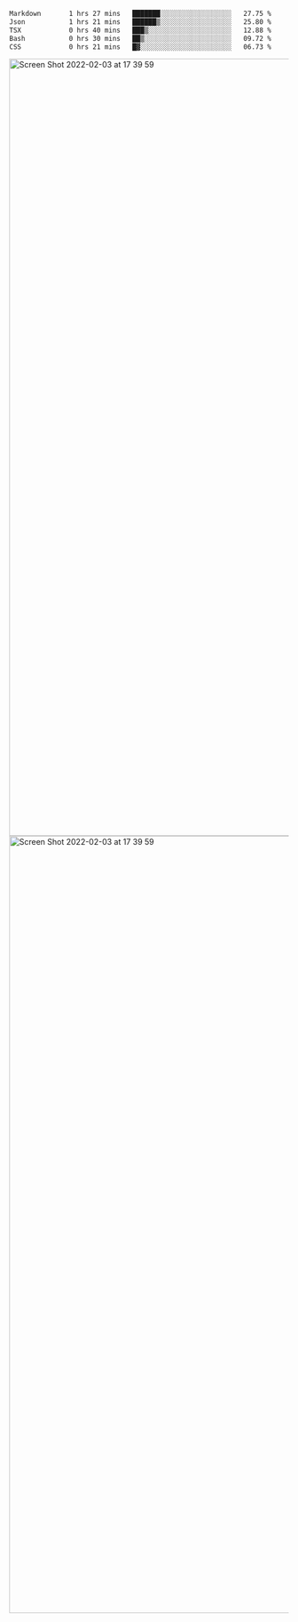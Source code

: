 <!--START_SECTION:waka-->

```txt
Markdown       1 hrs 27 mins   ███████░░░░░░░░░░░░░░░░░░   27.75 %
Json           1 hrs 21 mins   ██████▒░░░░░░░░░░░░░░░░░░   25.80 %
TSX            0 hrs 40 mins   ███▒░░░░░░░░░░░░░░░░░░░░░   12.88 %
Bash           0 hrs 30 mins   ██▒░░░░░░░░░░░░░░░░░░░░░░   09.72 %
CSS            0 hrs 21 mins   █▓░░░░░░░░░░░░░░░░░░░░░░░   06.73 %
```

<!--END_SECTION:waka-->

<img width="1400" alt="Screen Shot 2022-02-03 at 17 39 59" src="https://user-images.githubusercontent.com/45716542/152387304-f2b60485-53a6-4f4b-a818-5cefb1b0c0ae.png">
<img width="1400" alt="Screen Shot 2022-02-03 at 17 39 59" src="https://user-images.githubusercontent.com/45716542/152387273-ea5cdf21-2a45-44da-8bef-00c1763b1d42.png">
